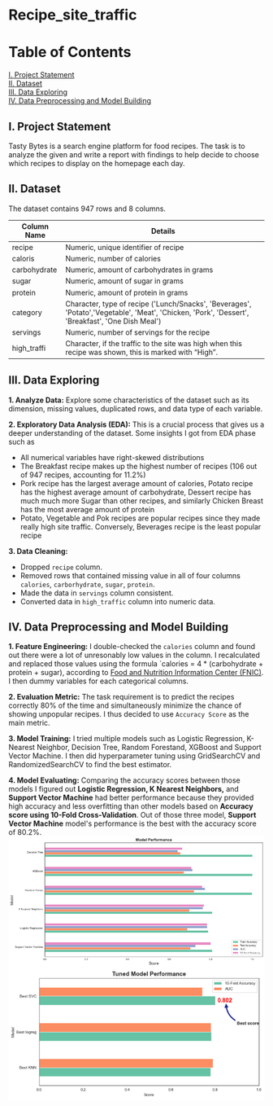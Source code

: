 # Recipe_site_traffic
# Table of Contents
[I. Project Statement](https://github.com/nhh979/Recipe_site_traffic/tree/main#i-project-statement)  
[II. Dataset](https://github.com/nhh979/Recipe_site_traffic/tree/main#ii-dataset)  
[III. Data Exploring](https://github.com/nhh979/Recipe_site_traffic/tree/main#iii-data-exploring)  
[IV. Data Preprocessing and Model Building](https://github.com/nhh979/Recipe_site_traffic/tree/main#iv-data-preprocessing-and-model-building)  

## I. Project Statement
Tasty Bytes is a search engine platform for food recipes. The task is to analyze the given and write a report with findings to help decide to choose which recipes to display on the homepage each day. 

## II. Dataset
The dataset contains 947 rows and 8 columns.

|Column Name |Details|
|---|---|
|recipe|Numeric, unique identifier of recipe|
|caloris|Numeric, number of calories|
|carbohydrate|Numeric, amount of carbohydrates in grams|
|sugar|Numeric, amount of sugar in grams|
|protein|Numeric, amount of protein in grams|
|category|Character, type of recipe ('Lunch/Snacks', 'Beverages', 'Potato','Vegetable', 'Meat', 'Chicken, 'Pork', 'Dessert', 'Breakfast', 'One Dish Meal')|
|servings|Numeric, number of servings for the recipe|
|high_traffi|Character, if the traffic to the site was high when this recipe was shown, this is marked with “High”.|

## III. Data Exploring
**1. Analyze Data:** Explore some characteristics of the dataset such as its dimension, missing values, duplicated rows, and data type of each variable. 

**2. Exploratory Data Analysis (EDA):** This is a crucial process that gives us a deeper understanding of the dataset. Some insights I got from EDA phase such as 
- All numerical variables have right-skewed distributions
- The Breakfast recipe makes up the highest number of recipes (106 out of 947 recipes, accounting for 11.2%)
- Pork recipe has the largest average amount of calories, Potato recipe has the highest average amount of carbohydrate, Dessert recipe has much much more Sugar than other recipes, and similarly Chicken Breast has the most average amount of protein
- Potato, Vegetable and Pok recipes are popular recipes since they made really high site traffic. Conversely, Beverages recipe is the least popular recipe

**3. Data Cleaning:** 
- Dropped `recipe` column.
- Removed rows that contained missing value in all of four columns `calories`, `carborhydrate`, `sugar`, `protein`.
- Made the data in `servings` column consistent.
- Converted data in `high_traffic` column into numeric data.

## IV. Data Preprocessing and Model Building
**1. Feature Engineering:** I double-checked the `calories` column and found out there were a lot of unresonably low values in the column. I recalculated and replaced those values using the formula `calories = 4 * (carbohydrate + protein + sugar), according to [Food and Nutrition Information Center (FNIC)](https://www.nal.usda.gov/programs/fnic). I then dummy variables for each categorical columns.

**2. Evaluation Metric:** The task requirement is to predict the recipes correctly 80% of the time and simultaneously minimize the chance of showing unpopular recipes. I thus decided to use `Accuracy Score` as the main metric.

**3. Model Training:** I tried multiple models such as Logistic Regression, K-Nearest Neighbor, Decision Tree, Random  Forestand, XGBoost and Support Vector Machine. I then did hyperparameter tuning using GridSearchCV and RandomizedSearchCV to find the best estimator. 

**4. Model Evaluating:** Comparing the accuracy scores between those models I figured out **Logistic Regression, K Nearest Neighbors,** and **Support Vector Machine** had better performance because they provided high accuracy and less overfitting than other models based on **Accuracy score using 10-Fold Cross-Validation**. Out of those three model, **Support Vector Machine** model's performance is the best with the accuracy score of 80.2%.
![](https://github.com/nhh979/Recipe_site_traffic/blob/main/images/baseline.png)
![](https://github.com/nhh979/Recipe_site_traffic/blob/main/images/Tuned.png)

